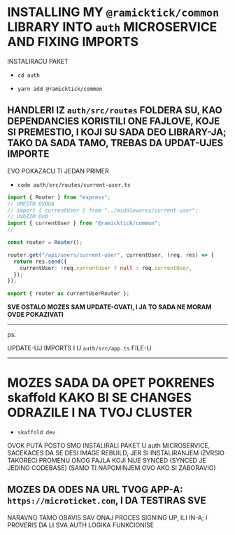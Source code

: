 # INSTALLING MY `@ramicktick/common` LIBRARY INTO `auth` MICROSERVICE AND FIXING IMPORTS

INSTALIRACU PAKET

- `cd auth`

- `yarn add @ramicktick/common`

## HANDLERI IZ `auth/src/routes` FOLDERA SU, KAO DEPENDANCIES KORISTILI ONE FAJLOVE, KOJE SI PREMESTIO, I KOJI SU SADA DEO LIBRARY-JA; TAKO DA SADA TAMO, TREBAS DA UPDAT-UJES IMPORTE

EVO POKAZACU TI JEDAN PRIMER

- `code auth/src/routes/current-user.ts`

```ts
import { Router } from "express";
// UMESTO OVOGA
// import { currentUser } from "../middlewares/current-user";
// UVOZIM OVO
import { currentUser } from "@ramicktick/common";
//

const router = Router();

router.get("/api/users/current-user", currentUser, (req, res) => {
  return res.send({
    currentUser: !req.currentUser ? null : req.currentUser,
  });
});

export { router as currentUserRouter };

```

**SVE OSTALO MOZES SAM UPDATE-OVATI, I JA TO SADA NE MORAM OVDE POKAZIVATI**

***

ps.

UPDATE-UJ IMPORTS I U `auth/src/app.ts` FILE-U

***

# MOZES SADA DA OPET POKRENES skaffold KAKO BI SE CHANGES ODRAZILE I NA TVOJ CLUSTER

- `skaffold dev`

OVOK PUTA POSTO SMO INSTALIRALI PAKET U auth MICROSERVICE, SACEKACES DA SE DESI IMAGE REBUILD, JER SI INSTALIRANJEM IZVRSIO TAKORECI PROMENU ONOG FAJLA KOJI NIJE SYNCED (SYNCED JE JEDINO CODEBASE) (SAMO TI NAPOMINJEM OVO AKO SI ZABORAVIO)

## MOZES DA ODES NA URL TVOG APP-A: `https://microticket.com`, I DA TESTIRAS SVE

NARAVNO TAMO OBAVIS SAV ONAJ PROCES SIGNING UP, ILI IN-A; I PROVERIS DA LI SVA AUTH LOGIKA FUNKCIONISE
